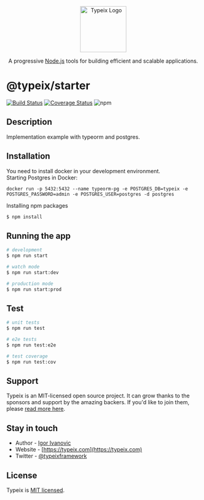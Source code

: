 <p align="center">
  <a href="https://typeix.com" target="blank">
    <img src="https://avatars.githubusercontent.com/u/38910665?s=200&v=4" width="120" alt="Typeix Logo" />
  </a>
</p>
<p align="center">
A progressive <a href="https://nodejs.org" target="_blank">Node.js</a>
tools for building efficient and scalable applications.
</p>

# @typeix/starter

[![Build Status][travis-img]][travis-url]
[![Coverage Status][coverage-img]][coverage-url]
![npm][npm-version-img]

## Description
Implementation example with typeorm and postgres.

## Installation
You need to install docker in your development environment. <br />
Starting Postgres in Docker:
```shell
docker run -p 5432:5432 --name typeorm-pg -e POSTGRES_DB=typeix -e POSTGRES_PASSWORD=admin -e POSTGRES_USER=postgres -d postgres
```

Installing npm packages
```bash
$ npm install
```

## Running the app

```bash
# development
$ npm run start

# watch mode
$ npm run start:dev

# production mode
$ npm run start:prod
```

## Test

```bash
# unit tests
$ npm run test

# e2e tests
$ npm run test:e2e

# test coverage
$ npm run test:cov
```

## Support

Typeix is an MIT-licensed open source project. It can grow thanks to the sponsors and support by the amazing backers. If you'd like to join them, please [read more here](https://typeix.com/support).

## Stay in touch

* Author - [Igor Ivanovic](https://x.com/typeixframework)
* Website - [https://typeix.com](https://typeix.com)
* Twitter - [@typeixframework](https://twitter.com/typeixframework)

## License

Typeix is [MIT licensed](LICENSE).

[travis-url]: https://travis-ci.com/typeix/typeix
[travis-img]: https://travis-ci.com/typeix/typeix.svg?branch=main
[npm-version-img]: https://img.shields.io/npm/v/@typeix/resty
[coverage-img]: https://coveralls.io/repos/github/typeix/typeix/badge.svg?branch=main
[coverage-url]: https://coveralls.io/github/typeix/typeix?branch=mainaster

